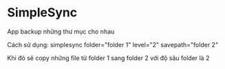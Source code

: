 # SimpleSync
App backup những thư mục cho nhau

Cách sử dụng: simplesync folder="folder 1" level="2" savepath="folder 2"  

Khi đó sẽ copy những file từ folder 1 sang folder 2 với độ sâu folder là 2  
